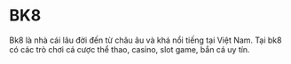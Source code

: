 # BK8
Bk8 là nhà cái lâu đời đến từ châu âu và khá nổi tiếng tại Việt Nam. Tại bk8 có các trò chơi cá cược thể thao, casino, slot game, bắn cá uy tín.
